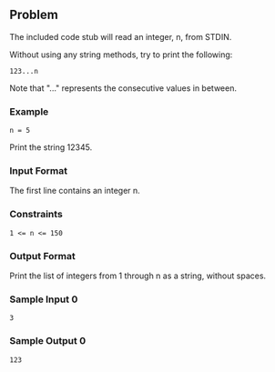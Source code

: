 ## Problem

The included code stub will read an integer, n, from STDIN.

Without using any string methods, try to print the following:
```
123...n
```
Note that "..." represents the consecutive values in between.

### Example

```
n = 5
```

Print the string 12345.

### Input Format

The first line contains an integer n.

### Constraints

```
1 <= n <= 150
```

### Output Format

Print the list of integers from 1 through n as a string, without spaces.

### Sample Input 0

```
3
```

### Sample Output 0

```
123
```